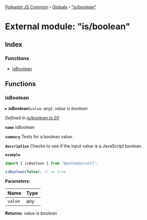 [Polkadot JS Common](../README.md) › [Globals](../globals.md) › ["is/boolean"](_is_boolean_.md)

# External module: "is/boolean"

## Index

### Functions

* [isBoolean](_is_boolean_.md#isboolean)

## Functions

###  isBoolean

▸ **isBoolean**(`value`: any): *value is boolean*

*Defined in [is/boolean.ts:20](https://github.com/polkadot-js/common/blob/b0ee79f90/packages/util/src/is/boolean.ts#L20)*

**`name`** isBoolean

**`summary`** Tests for a boolean value.

**`description`** 
Checks to see if the input value is a JavaScript boolean.

**`example`** 
<BR>

```javascript
import { isBoolean } from '@polkadot/util';

isBoolean(false); // => true
```

**Parameters:**

Name | Type |
------ | ------ |
`value` | any |

**Returns:** *value is boolean*
